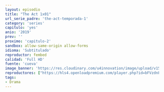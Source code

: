 ```yaml
---
layout: episodio
title: "The Act 1x01"
url_serie_padre: 'the-act-temporada-1'
category: 'series'
capitulo: 'yes'
anio: '2019'
prev: ''
proximo: 'capitulo-2'
sandbox: allow-same-origin allow-forms
idioma: 'Subtitulado'
reproductor: fembed
calidad: 'Full HD'
fuente: 'cueva'
image_banner: 'https://res.cloudinary.com/u4innovation/image/upload/v1560310449/chernobyl-banner-min_fgx16v.jpg'
reproductores: ["https://hls4.openloadpremium.com/player.php?id=bFVzdnFtbTRVZFI2TjFYc0dKMkJ6bDlna1JUdGg2OTM2bjdJanR0dXlUdE05akNobHZCOXgvUlBjKzFKVnFNVVpqbDZSc0FnamI0RktsbmVZdW85cUE9PQ&sub=https://sub.cuevana2.io/vtt-sub/sub7/The.Act.S01E01.vtt","https://tutumeme.net/embed/player.php?u=bXQ3ajJOaW1wcFRGcEs2VW5XRGExTlRPMytmUnc3bHVwcWhoenVIUjI5SHF5TlNwc0taaG1jN2gwZHZSNTlIRHVhV2tZWitkNUtDVDNOL1ZvYW1rYjJSam9LWT0","https://api.cuevana3.io/olpremium/gd.php?file=ek5lbm9xYWNrS0xNejZabVlkSFIyTkxQb3BPWDB0UFkwY3lvbjJIRjBPQ1QwNStUck1mVG9kVExvM0djeHA3VnFybXRscUdvMWRXNHRZbU1lYXVUeDg2cGpKVmp4cXpBejYxcGpHWFNyc0tzeTJpQW9ieXJ6ZEdVcll5Z202UFh2TEduaDRtb3A5Yk92WWw5WnF2VDE5NnhxNU9LdTVUSno2MXBscDY3bHNpc3JXT0FlNlRieDZpcGY0aGt0S25CbE1kb2pKMjdsc3E1c1hxQmVyT1MxcXFvYklLRWlNbmYxOG1ZYjZ6SDFBPT0","https://player.cuevana2.io/index.php?file=eTllbW9hZHpYNURaMnRwZ2txR2FxdERRa2NhaG5tT2NuTkRYeDhla21xcWVYOVRLeE5XWFlKeUtZS093MmNocmdJcWtwcmpQMWF5cmNwbUNwYTZ3cnNoaVk2NnlmckxjMnExaXBweHBxdENWbEtvPQ&sub=https://sub.cuevana2.io/vtt-sub/sub7/The.Act.S01E01.vtt","https://api.cuevana3.io/stream/index.php?file=ek5lbm9xYWNrS0xYMTZLa2xNbkdvY3ZTb3BtZng4TGp6ZFpobGFMUGtOYk4yWnllWU5iVDJNWFhZR1JtazVxa2xKR1VvcVBWMGVMWWtaYWhvSkhWNTV5WmEyUnNscG5TdDdoMWdwS3FwZEszazJTUmVKS1NvZEhUWjNHajBkVG53OWVzb3BpZjFOald6Smc9","https://api.cuevana3.io/rr/gd.php?h=ek5lbm9xYWNrS0xJMVp5b21KREk0dFBLbjVkaHhkRGdrOG1jbnBpUnhhS1ZycGgybHFPT3E2MnNuYVNZemMyajFNeVZnYWVacjhDbzNKeVRpZHFwdjZhU3FadVkyUT09"]
tags:
- Drama
---
```












